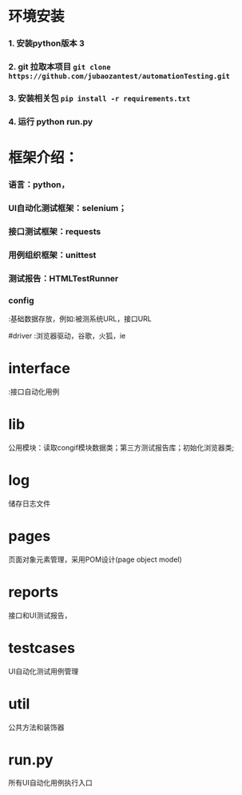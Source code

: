 # 环境安装

### 1. 安装python版本 3

### 2. git 拉取本项目 `git clone https://github.com/jubaozantest/automationTesting.git`

### 3. 安装相关包 `pip install -r requirements.txt`

### 4. 运行 python run.py


# 框架介绍： 
###            语言：python，
###            UI自动化测试框架：selenium；
###            接口测试框架：requests
###            用例组织框架：unittest
###            测试报告：HTMLTestRunner

### config
:基础数据存放，例如:被测系统URL，接口URL

#driver 
:浏览器驱动，谷歌，火狐，ie

# interface 
:接口自动化用例

# lib  
公用模块：读取congif模块数据类；第三方测试报告库；初始化浏览器类;

# log 
储存日志文件

# pages 
页面对象元素管理，采用POM设计(page object model)

# reports 
接口和UI测试报告，

# testcases 
UI自动化测试用例管理

# util 
公共方法和装饰器

# run.py
所有UI自动化用例执行入口




